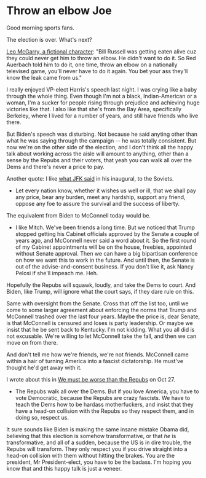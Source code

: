 # Throw an elbow Joe
Good morning sports fans.  

The election is over. What's next?

<a href="https://www.imdb.com/title/tt0745665/characters/nm0817983">Leo McGarry, a fictional character</a>: "Bill Russell was getting eaten alive cuz they could never get him to throw an elbow. He didn't want to do it. So Red Auerbach told him to do it, one time, throw an elbow on a nationally televised game, you'll never have to do it again. You bet your ass they'll know the leak came from us."

I really enjoyed VP-elect Harris's speech last night. I was crying like a baby through the whole thing. Even though I'm not a black, Indian-American or a woman, I'm a sucker for people rising through prejudice and achieving huge victories like that. I also like that she's from the Bay Area, specifically Berkeley, where I lived for a number of years, and still have friends who live there. 

But Biden's speech was disturbing. Not because he said anyting other than what he was saying through the campaign -- he was totally consistent. But now we're on the other side of the election, and I don't think all the happy talk about working across the aisle will amount to anything, other than a sense by the Repubs and their voters, that yeah you can walk all over the Dems and there's never a price to pay. 

Another quote: I like <a href="https://en.wikipedia.org/wiki/Kennedy_Doctrine#:~:text=In%20this%20Address%2C%20Kennedy%20warned,in%20%22a%20struggle%20against%20the">what JFK said</a> in his inaugural, to the Soviets. 
* Let every nation know, whether it wishes us well or ill, that we shall pay any price, bear any burden, meet any hardship, support any friend, oppose any foe to assure the survival and the success of liberty.

The equivalent from Biden to McConnell today would be.
* I like Mitch. We've been friends a long time. But we noticed that Trump stopped getting his Cabinet officials approved by the Senate a couple of years ago, and McConnell never said a word about it. So the first round of my Cabinet appointments will be on the house, freebies, appointed without Senate approval. Then we can have a big bipartisan conference on how we want this to work in the future. And until then, the Senate is out of the advise-and-consent business. If you don't like it, ask Nancy Pelosi if she'll impeach me. Heh.

Hopefully the Repubs will squawk, loudly, and take the Dems to court. And Biden, like Trump, will ignore what the court says, if they dare rule on this. 

Same with oversight from the Senate. Cross that off the list too, until we come to some larger agreement about enforcing the norms that Trump and McConnell trashed over the last four years. Maybe the price is, dear Senate, is that McConnell is censured and loses is party leadership. Or maybe we insist that he be sent back to Kentucky. I'm not kidding. What you all did is not excusable. We're willing to let McConnell take the fall, and then we can move on from there. 

And don't tell me how we're friends, we're not friends. McConnell came within a hair of turning America into a fascist dictatorship. He must've thought he'd get away with it.

I wrote about this in <a href="http://scripting.com/2020/10/27/155932.html?title=weMustBeWorseThanTheRepubs">We must be worse than the Repubs</a> on Oct 27. 
* The Repubs walk all over the Dems. But if you love America, you have to vote Democratic, because the Repubs are crazy fascists. We have to teach the Dems how to be hardass motherfuckers, and insist that they have a head-on collision with the Repubs so they respect them, and in doing so, respect us. 

It sure sounds like Biden is making the same insane mistake Obama did, believing that this election is somehow transformative, or that <i>he</i> is transformative, and all of a sudden, because the US is in dire trouble, the Repubs will transform. They only respect you if you drive straight into a head-on collision with them without hitting the brakes. You are the president, Mr President-elect, you have to be the badass. I'm hoping you know that and this happy talk is just a veneer. 

